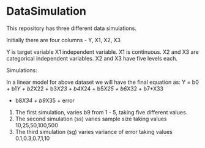 # DataSimulation

This repository has three different data simulations.

Initially there are four columns - Y, X1, X2, X3

Y is target variable
X1 independent variable. X1 is continuous.
X2 and X3 are categorical independent variables. X2 and X3 have five levels each.

Simulations:

In a linear model for above dataset we will have the final equation as:
   Y = b0 + b1*Y + b2*X22 + b3*X23 + b4*X24 + b5*X25 + b6*X32 + b7*X33
   + b8*X34 + b9*X35 + error

1) The first simulation, varies b9 from 1 - 5, taking five different values.
2) The second simulation (ss) varies sample size taking values 10,25,50,100,500
3) The third simulation (sg) varies variance of error taking values 0.1,0.3,0.7,1,10
